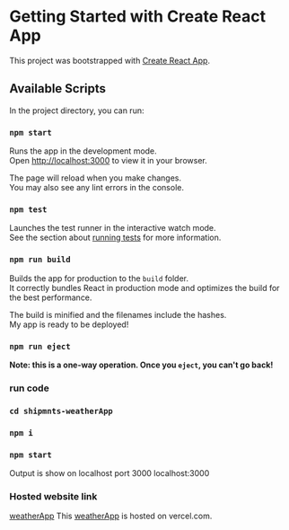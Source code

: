 # Getting Started with Create React App

This project was bootstrapped with [Create React App](https://github.com/facebook/create-react-app).

## Available Scripts

In the project directory, you can run:

### `npm start`

Runs the app in the development mode.\
Open [http://localhost:3000](http://localhost:3000) to view it in your browser.

The page will reload when you make changes.\
You may also see any lint errors in the console.

### `npm test`

Launches the test runner in the interactive watch mode.\
See the section about [running tests](https://facebook.github.io/create-react-app/docs/running-tests) for more information.

### `npm run build`

Builds the app for production to the `build` folder.\
It correctly bundles React in production mode and optimizes the build for the best performance.

The build is minified and the filenames include the hashes.\
My app is ready to be deployed!

### `npm run eject`

**Note: this is a one-way operation. Once you `eject`, you can't go back!**

### run code
### `cd shipmnts-weatherApp`
### `npm i`
### `npm start`
Output is show on localhost port 3000
localhost:3000


### Hosted website link
[weatherApp](https://shipmnts-weather-7e7i62w9a-shreymakadiya18.vercel.app/)
This [weatherApp](https://shipmnts-weather-7e7i62w9a-shreymakadiya18.vercel.app/) is hosted on vercel.com.
